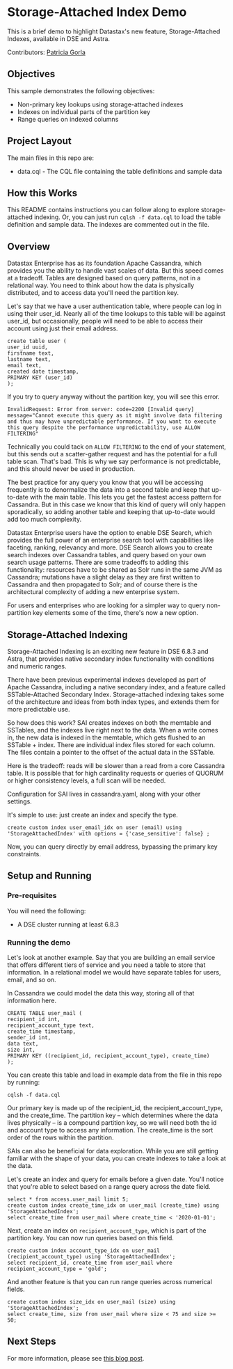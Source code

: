 # Storage-Attached Index Demo
This is a brief demo to highlight Datastax's new feature, Storage-Attached Indexes, available in DSE and Astra.

Contributors: [Patricia Gorla](https://github.com/pgorla)

## Objectives
This sample demonstrates the following objectives:

* Non-primary key lookups using storage-attached indexes
* Indexes on individual parts of the partition key
* Range queries on indexed columns

## Project Layout
The main files in this repo are:

* data.cql - The CQL file containing the table definitions and sample data

## How this Works
This README contains instructions you can follow along to explore storage-attached indexing. Or, you can just run `cqlsh -f data.cql` to load the table definition and sample data. The indexes are commented out in the file.

## Overview
Datastax Enterprise has as its foundation Apache Cassandra, which provides you the ability to handle vast scales of data. But this speed comes at a tradeoff. Tables are designed based on query patterns, not in a relational way. You need to think about how the data is physically distributed, and to access data you'll need the partition key.

Let's say that we have a user authentication table, where people can log in using their user_id. Nearly all of the time lookups to this table will be against user_id, but occasionally, people will need to be able to access their account using just their email address.

```
create table user (
user_id uuid,
firstname text,
lastname text,
email text,
created date timestamp,
PRIMARY KEY (user_id)
);
```

If you try to query anyway without the partition key, you will see this error.


```
InvalidRequest: Error from server: code=2200 [Invalid query] message="Cannot execute this query as it might involve data filtering and thus may have unpredictable performance. If you want to execute this query despite the performance unpredictability, use ALLOW FILTERING"
```

Technically you could tack on `ALLOW FILTERING` to the end of your statement, but this sends out a scatter-gather request and has the potential for a full table scan. That's bad. This is why we say performance is not predictable, and this should never be used in production.

The best practice for any query you know that you will be accessing frequently is to denormalize the data into a second table and keep that up-to-date with the main table. This lets you get the fastest access pattern for Cassandra. But in this case we know that this kind of query will only happen sporadically, so adding another table and keeping that up-to-date would add too much complexity.

Datastax Enterprise users have the option to enable DSE Search, which provides the full power of an enterprise search tool with capabilities like faceting, ranking, relevancy and more. DSE Search allows you to create search indexes over Cassandra tables, and query based on your own search usage patterns. There are some tradeoffs to adding this functionality: resources have to be shared as Solr runs in the same JVM as Cassandra; mutations have a slight delay as they are first written to Cassandra and then propagated to Solr; and of course there is the architectural complexity of adding a new enterprise system.

For users and enterprises who are looking for a simpler way to query non-partition key elements some of the time, there's now a new option.

## Storage-Attached Indexing

Storage-Attached Indexing is an exciting new feature in DSE 6.8.3 and Astra, that provides native secondary index functionality with conditions and numeric ranges.

There have been previous experimental indexes developed as part of Apache Cassandra, including a native secondary index, and a feature called SSTable-Attached Secondary Index. Storage-attached indexing takes some of the architecture and ideas from both index types, and extends them for more predictable use.

So how does this work? SAI creates indexes on both the memtable and SSTables, and the indexes live right next to the data. When a write comes in, the new data is indexed in the memtable, which gets flushed to an SSTable + index. There are individual index files stored for each column. The files contain a pointer to the offset of the actual data in the SSTable.

Here is the tradeoff: reads will be slower than a read from a core Cassandra table. It is possible that for high cardinality requests or queries of QUORUM or higher consistency levels, a full scan will be needed.

Configuration for SAI lives in cassandra.yaml, along with your other settings.

It's simple to use: just create an index and specify the type.

```
create custom index user_email_idx on user (email) using 'StorageAttachedIndex' with options = {'case_sensitive': false} ;
```

Now, you can query directly by email address, bypassing the primary key constraints.

## Setup and Running
### Pre-requisites
You will need the following:

* A DSE cluster running at least 6.8.3

### Running the demo
Let's look at another example. Say that you are building an email service that offers different tiers of service and you need a table to store that information. In a relational model we would have separate tables for users, email, and so on.

In Cassandra we could model the data this way, storing all of that information here.

```
CREATE TABLE user_mail (
recipient_id int,
recipient_account_type text,
create_time timestamp,
sender_id int,
data text,
size int,
PRIMARY KEY ((recipient_id, recipient_account_type), create_time)
);
```

You can create this table and load in example data from the file in this repo by running:

```
cqlsh -f data.cql
```

Our primary key is made up of the recipient_id, the recipient_account_type, and the create_time. The partition key – which determines where the data lives physically – is a compound partition key, so we will need both the id and account type to access any information. The create_time is the sort order of the rows within the partition.

SAIs can also be beneficial for data exploration. While you are still getting familiar with the shape of your data, you can create indexes to take a look at the data.

Let's create an index and query for emails before a given date. You'll notice that you're able to select based on a range query across the date field.

```
select * from access.user_mail limit 5;
create custom index create_time_idx on user_mail (create_time) using 'StorageAttachedIndex';
select create_time from user_mail where create_time < '2020-01-01';
```

Next, create an index on `recipient_account_type`, which is part of the partition key. You can now run queries based on this field.
```
create custom index account_type_idx on user_mail (recipient_account_type) using 'StorageAttachedIndex';
select recipient_id, create_time from user_mail where recipient_account_type = 'gold';
```

And another feature is that you can run range queries across numerical fields.

```
create custom index size_idx on user_mail (size) using 'StorageAttachedIndex';
select create_time, size from user_mail where size < 75 and size >= 50;
```

## Next Steps

For more information, please see [this blog post](https://www.datastax.com/blog/2020/09/eliminate-trade-offs-between-database-ease-use-and-massive-scale-sai-storage-attached).
